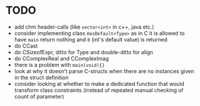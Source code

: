 # TODO

- add chm header-calls (like `vector<int>` in c++, java etc.)
- consider implementing class `HasDefault<Type>` as in C it is allowed to have `main` return nothing and `0` (int's default value) is returned
- do CCast
- do CSizeofExpr, ditto for Type and double-ditto for align
- do CComplexReal and CComplexImag
- there is a problem with `main(void){}`
- look at why it doesn't parse C-structs when there are no instances given in the struct definition
- consider looking at whether to make a dedicated function that would transform class constraints (instead of repeated manual checking of count of parameter)
